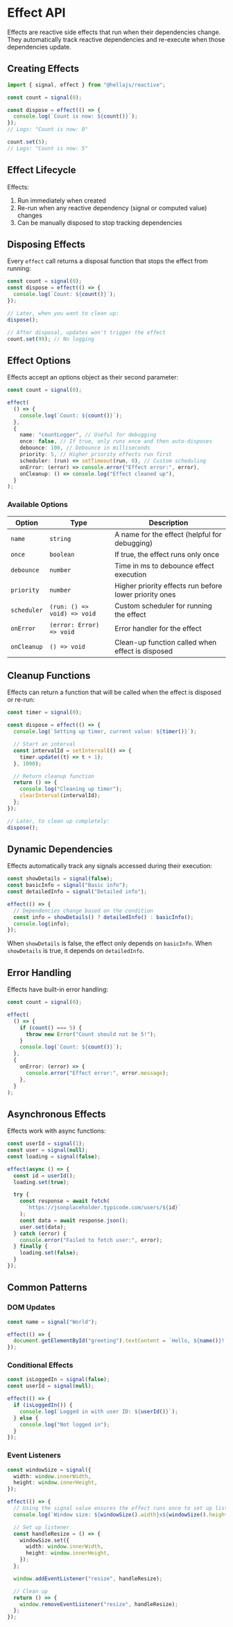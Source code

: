 # Effect API

Effects are reactive side effects that run when their dependencies change. They automatically track reactive dependencies and re-execute when those dependencies update.

## Creating Effects

```typescript
import { signal, effect } from "@hellajs/reactive";

const count = signal(0);

const dispose = effect(() => {
  console.log(`Count is now: ${count()}`);
});
// Logs: "Count is now: 0"

count.set(5);
// Logs: "Count is now: 5"
```

## Effect Lifecycle

Effects:

1. Run immediately when created
2. Re-run when any reactive dependency (signal or computed value) changes
3. Can be manually disposed to stop tracking dependencies

## Disposing Effects

Every `effect` call returns a disposal function that stops the effect from running:

```typescript
const count = signal(0);
const dispose = effect(() => {
  console.log(`Count: ${count()}`);
});

// Later, when you want to clean up:
dispose();

// After disposal, updates won't trigger the effect
count.set(99); // No logging
```

## Effect Options

Effects accept an options object as their second parameter:

```typescript
const count = signal(0);

effect(
  () => {
    console.log(`Count: ${count()}`);
  },
  {
    name: "countLogger", // Useful for debugging
    once: false, // If true, only runs once and then auto-disposes
    debounce: 100, // Debounce in milliseconds
    priority: 5, // Higher priority effects run first
    scheduler: (run) => setTimeout(run, 0), // Custom scheduling
    onError: (error) => console.error("Effect error:", error),
    onCleanup: () => console.log("Effect cleaned up"),
  }
);
```

### Available Options

| Option      | Type                        | Description                                            |
| ----------- | --------------------------- | ------------------------------------------------------ |
| `name`      | `string`                    | A name for the effect (helpful for debugging)          |
| `once`      | `boolean`                   | If true, the effect runs only once                     |
| `debounce`  | `number`                    | Time in ms to debounce effect execution                |
| `priority`  | `number`                    | Higher priority effects run before lower priority ones |
| `scheduler` | `(run: () => void) => void` | Custom scheduler for running the effect                |
| `onError`   | `(error: Error) => void`    | Error handler for the effect                           |
| `onCleanup` | `() => void`                | Clean-up function called when effect is disposed       |

## Cleanup Functions

Effects can return a function that will be called when the effect is disposed or re-run:

```typescript
const timer = signal(0);

const dispose = effect(() => {
  console.log(`Setting up timer, current value: ${timer()}`);

  // Start an interval
  const intervalId = setInterval(() => {
    timer.update((t) => t + 1);
  }, 1000);

  // Return cleanup function
  return () => {
    console.log("Cleaning up timer");
    clearInterval(intervalId);
  };
});

// Later, to clean up completely:
dispose();
```

## Dynamic Dependencies

Effects automatically track any signals accessed during their execution:

```typescript
const showDetails = signal(false);
const basicInfo = signal("Basic info");
const detailedInfo = signal("Detailed info");

effect(() => {
  // Dependencies change based on the condition
  const info = showDetails() ? detailedInfo() : basicInfo();
  console.log(info);
});
```

When `showDetails` is false, the effect only depends on `basicInfo`. When `showDetails` is true, it depends on `detailedInfo`.

## Error Handling

Effects have built-in error handling:

```typescript
const count = signal(0);

effect(
  () => {
    if (count() === 5) {
      throw new Error("Count should not be 5!");
    }
    console.log(`Count: ${count()}`);
  },
  {
    onError: (error) => {
      console.error("Effect error:", error.message);
    },
  }
);
```

## Asynchronous Effects

Effects work with async functions:

```typescript
const userId = signal(1);
const user = signal(null);
const loading = signal(false);

effect(async () => {
  const id = userId();
  loading.set(true);

  try {
    const response = await fetch(
      `https://jsonplaceholder.typicode.com/users/${id}`
    );
    const data = await response.json();
    user.set(data);
  } catch (error) {
    console.error("Failed to fetch user:", error);
  } finally {
    loading.set(false);
  }
});
```

## Common Patterns

### DOM Updates

```typescript
const name = signal("World");

effect(() => {
  document.getElementById("greeting").textContent = `Hello, ${name()}!`;
});
```

### Conditional Effects

```typescript
const isLoggedIn = signal(false);
const userId = signal(null);

effect(() => {
  if (isLoggedIn()) {
    console.log(`Logged in with user ID: ${userId()}`);
  } else {
    console.log("Not logged in");
  }
});
```

### Event Listeners

```typescript
const windowSize = signal({
  width: window.innerWidth,
  height: window.innerHeight,
});

effect(() => {
  // Using the signal value ensures the effect runs once to set up listeners
  console.log(`Window size: ${windowSize().width}x${windowSize().height}`);

  // Set up listener
  const handleResize = () => {
    windowSize.set({
      width: window.innerWidth,
      height: window.innerHeight,
    });
  };

  window.addEventListener("resize", handleResize);

  // Clean up
  return () => {
    window.removeEventListener("resize", handleResize);
  };
});
```
